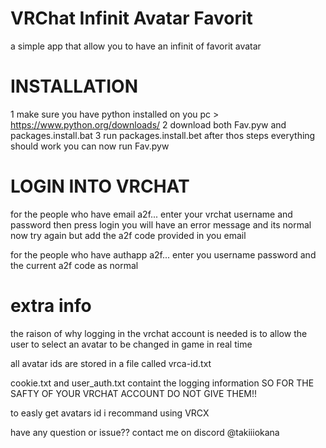 # VRChat Infinit Avatar Favorit
a simple app that allow you to have an infinit of favorit avatar

# INSTALLATION
1 make sure you have python installed on you pc > https://www.python.org/downloads/
2 download both Fav.pyw and packages.install.bat
3 run packages.install.bet
after thos steps everything should work you can now run Fav.pyw

# LOGIN INTO VRCHAT
for the people who have email a2f...
enter your vrchat username and password then press login you will have an error message and its normal now try again but add the a2f code provided in you email

for the people who have authapp a2f...
enter you username password and the current a2f code as normal

# extra info

the raison of why logging in the vrchat account is needed is to allow the user to select an avatar to be changed in game in real time

all avatar ids are stored in a file called vrca-id.txt

cookie.txt and user_auth.txt containt the logging information SO FOR THE SAFTY OF YOUR VRCHAT ACCOUNT DO NOT GIVE THEM!! 

to easly get avatars id i recommand using VRCX

have any question or issue?? contact me on discord @takiiiokana

